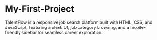 # My-First-Project
TalentFlow is a responsive job search platform built with HTML, CSS, and JavaScript, featuring a sleek UI, job category browsing, and a mobile-friendly sidebar for seamless career exploration.
